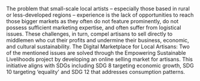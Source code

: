 The problem that small-scale local artists – especially those based in rural or less-developed regions – experience is the lack of opportunities to reach those bigger markets as they often do not feature prominently, do not possess sufficient marketing expertise, and often suffer from logistical issues. These challenges, in turn, compel artisans to sell directly to middlemen who cut their profits and undermine their business, economic, and cultural sustainability. The Digital Marketplace for Local Artisans: Two of the mentioned issues are solved through the Empowering Sustainable Livelihoods project by developing an online selling market for artisans. This initiative aligns with SDGs including SDG 8 targeting economic growth, SDG 10 targeting ‘equality' and SDG 12 that addresses consumption patterns.
